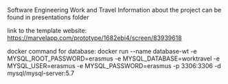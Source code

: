 Software Engineering Work and Travel
Information about the project can be found in presentations folder

link to the template website: https://marvelapp.com/prototype/1682ebi4/screen/83939618

docker command for database:
docker run --name database-wt -e MYSQL_ROOT_PASSWORD=erasmus -e MYSQL_DATABASE=worktravel -e MYSQL_USER=erasmus -e MYSQL_PASSWORD=erasmus -p 3306:3306 -d mysql/mysql-server:5.7